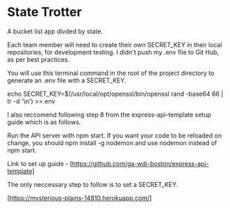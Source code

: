 # State Trotter
A bucket list app divded by state.

Each team member will need to create their own SECRET_KEY in their local
repositories, for development testing.
I didn't push my .env file to Git Hub, as per best practices.

You will use this terminal command in the root of the project directory to generate an
.env file with a SECRET_KEY.

echo SECRET_KEY=$(/usr/local/opt/openssl/bin/openssl rand -base64 66 | tr -d '\n') >>.env

I also reccomend following step 8 from the express-api-template setup guide
which is as follows.

Run the API server with npm start. If you want your code to be reloaded on change, you should npm install -g nodemon and use nodemon instead of npm start.

Link to set up guide - [https://github.com/ga-wdi-boston/express-api-template]

The only neccessary step to follow is to set a SECRET_KEY.

[https://mysterious-plains-14810.herokuapp.com/]
